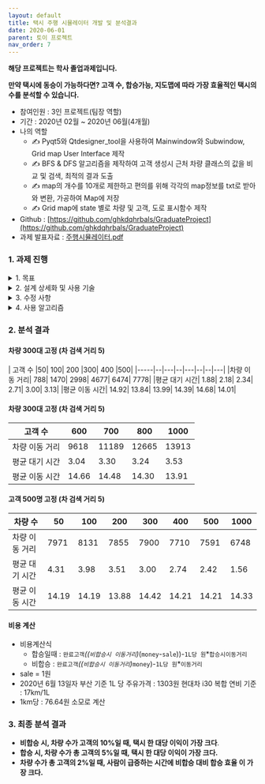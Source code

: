 ```yaml
---
layout: default
title: 택시 주행 시뮬레이터 개발 및 분석결과
date: 2020-06-01
parent: 토이 프로젝트
nav_order: 7
---
```


**해당 프로젝트는 학사 졸업과제입니다.**

**만약 택시에 동승이 가능하다면? 고객 수, 합승가능, 지도맵에 따라 가장 효율적인 택시의 수를 분석할 수 있습니다.**

* 참여인원 : 3인 프로젝트(팀장 역할)
* 기간 : 2020년 02월 ~ 2020년 06월(4개월)
* 나의 역할
  * ✍️ Pyqt5와 Qtdesigner_tool을 사용하여 Mainwindow와 Subwindow, Grid map User Interface 제작
  * ✍️ BFS & DFS 알고리즘을 제작하여 고객 생성시 근처 차량 클래스의 값을 비교 및 검색, 최적의 결과 도출
  * ✍️ map의 개수를 10개로 제한하고 편의를 위해 각각의 map정보를 txt로 받아와 변환, 가공하여 Map에 저장
  * ✍️ Grid map에 state 별로 차량 및 고객, 도로 표시함수 제작
* Github : [https://github.com/ghkdqhrbals/GraduateProject](https://github.com/ghkdqhrbals/GraduateProject)
* 과제 발표자료 : [주행시뮬레이터.pdf](https://ghkdqhrbals.github.io/portfolios/assets/img/terms/주행시뮬레이터.pdf)

### 1. **과제 진행**

<details><summary> 1. 목표 </summary><div markdown="1">

자동 배차 및 주행경로 탐색 알고리즘 시뮬레이터를 제작한다. 그리고 **택시와 고객간 최적의 비율을 제시**한다. 

1. 사용자가 배차를 요청하면 자동으로 주변의 차를 배차하고 목적지까지 주행하는 경로를 나타내는 알고리즘을 구상하고, 이를 테스트하는 시뮬레이터를 만든다
2. 차량의 수, 고객의 수, 합승여부 등의 조건이 바뀔 때 어떤 알고리즘이 효율적인지 결과를 보여준다.

</div></details>

<details><summary> 2. 설계 상세화 및 사용 기술 </summary><div markdown="1">

-	PyQt5의 Qtdesign 툴을 사용하여 UI를 만든다.
-	최단 경로는 다익스트라 알고리즘을 이용해 탐색한다.
-	자동차와 사용자가 움직이는 동선을 맵에 표시한다.
-	BFS를 사용하여 사용자 근처의 자동차를 구한다.
-	맵 클래스를 통해 현재 상태를 파악한다.
-	car과 customer 클래스를 만들어 알고리즘에 필요한 정보들을 저장한다.
-	여러가지 조건을 설정할 수 있도록 하고 어떤 조건일 때 가장 효율적인지 판단할 수 있도록 결과를 표시한다.
-	다음과 같은 조건을 가진 알고리즘을 시뮬레이션 할 수 있다.
◦	합승 불가능 (1 : 1 배치)
◦	합승 가능 	(1 : N 배치, 먼저 탑승한 인원 먼저 처리)
◦	합승 시 최단 경로 수정 	(1 : N 배치, 목적지가 가까운 순으로 처리)
-	지도 상 경로의 가중치는 1로 일반화한다.
-	10개의 맵을 text파일로 생성해 읽어올 수 있다.
-	10개의 콜 시나리오를 만들고, 이를 바탕으로 테스트를 수행한다.
-	차량 총 이동거리, 고객의 평균 대기시간, 이동시간을 알고리즘별로 종합하여 화면에 표시한다.
-	고객 생성 시 근처 차량이 없을 때, 고객의 콜을 취소한다.

</div></details>

<details><summary> 3. 수정 사항 </summary><div markdown="1">

1.	맵 생성 함수 수정
여러 알고리즘에서 변수를 바꾸며 시뮬레이션을 수행할 때 고정된 환경을 만들 수 있도록 기존에 무작위로 생성되던 맵을 txt 파일로 만든 뒤 읽어오는 방식으로 수정했다.
2.	합승 알고리즘 추가
기존에는 합승 조건을 고려하지 않고 차량과 고객을 1 : 1 대응만을 처리하는 알고리즘만 존재했지만, 합승 조건을 고려하는 새로운 알고리즘이 추가됐다.
3.	시뮬레이션 결과 표시
기존에는 시간경과 버튼을 통해 차량과 사람이 어떤 식으로 움직이는지 나타냈다. 알고리즘이 추가되면서 알고리즘 별로 시뮬레이션 결과를 비교할 수 있도록 고객의 대기 시간, 목적지까지 걸린 시간, 차량의 이동 거리 등을 결과에 표시하도록 수정했다.
4.	UI 수정
변경 전 UI는 변수 입력이 불가능하고 시간에 따른 변화를 관찰만 할 수 있었다. 변경 후 UI는 메인 윈도우와 서브 윈도우로 나뉘었다. 메인 윈도우는 여러가지 변수나 원하는 알고리즘을 입력할 수 있고, 시뮬레이션 과정 및 결과를 보여주는 서브 윈도우에는 한번에 시뮬레이션을 완료할 수 있도록 skip 버튼을 추가했다.

</div></details>

<details><summary> 4. 사용 알고리즘 </summary><div markdown="1">

1. 고객 발생 처리 함수
2. 시간 경과 함수
3. BFS 함수
4. 고객 클래스 관리
5. 콜 시나리오 생성
6. 맵 생성

</div></details>

### 2. **분석 결과**

#### 차량 300대 고정 (차 검색 거리 5)

| 고객 수	|50|	100|	200	|300|	400	|500| 
|-----|--|---|--|---|--|--|---|
|차량 이동 거리|	788|	1470|	2998|	4677|	6474|	7778|
|평균 대기 시간|	1.88|	2.18|	2.34|	2.71|	3.00|	3.13|
|평균 이동 시간|	14.92|	13.84|	13.99|	14.39|	14.68|	14.01|

#### 차량 300대 고정 (차 검색 거리 5)

|고객 수|	600|	700|	800|	1000	|
|--|--|--|--|--|
|차량 이동 거리	|9618|	11189|	12665|	13913|		
|평균 대기 시간	|3.04|	3.30|	3.24|	3.53|		
|평균 이동 시간	|14.66|	14.48|	14.30|	13.91|		


#### 고객 500명 고정 (차 검색 거리 5)

|차량 수|	50|	100|	200|	300|	400|	500|	1000|
|--|--|--|--|--|--|--|--|
|차량 이동 거리|	7971|	8131|	7855|	7900|	7710|	7591|	6748|
|평균 대기 시간|	4.31|	3.98|	3.51|	3.00|	2.74|	2.42|	1.56|
|평균 이동 시간|	14.19|	14.19|	13.88|	14.42|	14.21|	14.21|	14.33|


#### 비용 계산

* 비용계산식
  * 합승일때 : `완료고객`*((`비합승시 이동거리`)*(`money`-`sale`))-`1L당 원`*`합승시이동거리`
  * 비합승 : `완료고객`*((`비합승시 이동거리`)*`money`)-`1L당 원`*`이동거리`
* sale = 1원
* 2020년 6월 13일자 부산 기준 1L 당 주유가격 : 1303원 현대차 i30 복합 연비 기준 : 17km/1L
* 1km당 : 76.64원 소모로 계산

### 3. **최종 분석 결과**

* **비합승 시, 차량 수가 고객의 10%일 때, 택시 한 대당 이익이 가장 크다**.
* **합승 시, 차량 수가 총 고객의 5%일 때, 택시 한 대당 이익이 가장 크다.**
* **차량 수가 총 고객의 2%일 때, 사람이 급증하는 시간에 비합승 대비 합승 효율 이 가장 크다.**